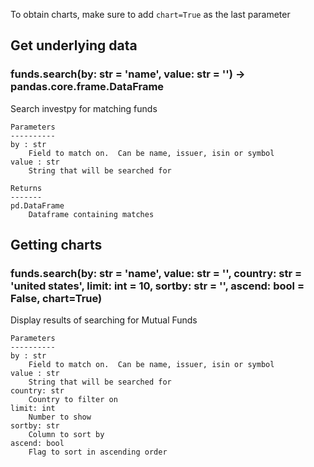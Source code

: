 To obtain charts, make sure to add `chart=True` as the last parameter

## Get underlying data 
### funds.search(by: str = 'name', value: str = '') -> pandas.core.frame.DataFrame

Search investpy for matching funds

    Parameters
    ----------
    by : str
        Field to match on.  Can be name, issuer, isin or symbol
    value : str
        String that will be searched for

    Returns
    -------
    pd.DataFrame
        Dataframe containing matches

## Getting charts 
### funds.search(by: str = 'name', value: str = '', country: str = 'united states', limit: int = 10, sortby: str = '', ascend: bool = False, chart=True)

Display results of searching for Mutual Funds

    Parameters
    ----------
    by : str
        Field to match on.  Can be name, issuer, isin or symbol
    value : str
        String that will be searched for
    country: str
        Country to filter on
    limit: int
        Number to show
    sortby: str
        Column to sort by
    ascend: bool
        Flag to sort in ascending order
